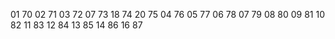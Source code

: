 01 70
02 71
03 72
07 73
18 74
20 75 
04 76
05 77
06 78
07 79
08 80
09 81
10 82
11 83
12 84
13 85
14 86
16 87

